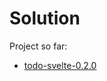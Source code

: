 # Solution

Project so far:

- [todo-svelte-0.2.0](https://github.com/wit-hdip-comp-sci-2024/full-stack-1/tree/main/prj/todo/todo-svelte-0.2.0)